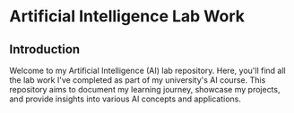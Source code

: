 # Artificial Intelligence Lab Work

## Introduction

Welcome to my Artificial Intelligence (AI) lab repository. Here, you'll find all the lab work I've completed as part of my university's AI course. This repository aims to document my learning journey, showcase my projects, and provide insights into various AI concepts and applications.
